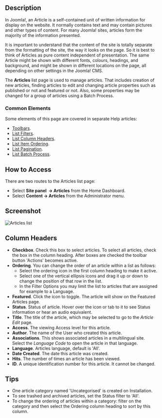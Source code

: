 <!-- Filename: Help4.x:Articles / Display title: Articles -->

## Description

In Joomla!, an Article is a self-contained unit of written information for
display on the website. It normally contains text and may contain pictures
and other types of content. For many Joomla! sites, articles form the majority
of the information presented.

It is important to understand that the content of the site is totally separate
from the formatting of the site, the way it looks on the page. So it is best
to think of Articles as pure content independent of presentation. The same
Article might be shown with different fonts, colours, headings, and background,
and might be shown in different locations on the page, all depending on other
settings in the Joomla! CMS.

The **Articles** list page is used to manage articles. That includes creation
of new articles, finding articles to edit and changing article properties
such as published or not and featured or not. Also, some properties may be
changed for a group of articles using a Batch Process.

### Common Elements

Some elements of this page are covered in separate Help articles:

* [Toolbars](jdocmanual?article=help/common-elements/toolbars).
* [List Filters](jdocmanual?article=help/common-elements/list-filters).
* [List Column Headers](jdocmanual?article=help/common-elements/list-column-headers).
* [List Item Ordering](jdocmanual?article=help/common-elements/list-ordering).
* [List Pagination](jdocmanual?article=help/common-elements/list-pagination).
* [List Batch Process](jdocmanual?article=help/common-elements/list-batch-process).

## How to Access

There are two routes to the Articles list page:

* Select **Site panel  → Articles** from the Home Dashboard.
* Select **Content → Articles** from the Administrator menu.

## Screenshot

![Articles list](../../../en/images/articles/articles-list.png "Articles list")

## Column Headers

- **Checkbox**. Check this box to select articles. To select all
  articles, check the box in the column heading. After boxes are checked
  the toolbar button 'Actions' becomes active.
- **Ordering**. You can change the order of an article within a list as
  follows:
  - Select the ordering icon <i class="fa-solid fa-sort"></i> in the first
  column heading to make it active.
  - Select one of the vertical ellipsis icons <span class="icon-ellipsis-v"></span>
    and drag it up or down to change the position of that row in the list.
  - In the Filter Options you may limit the list to articles that are
    assigned for example to a Language.
- **Featured**. Click the icon to toggle. The article will show on the
  Featured Articles page.
- **Status**. Status of article. Hover over the icon or tab to it to see
  Status information or hear an audio equivalent.
- **Title**. The title of the article, which may be selected to go to the
  *Article Edit* page.
- **Access**. The viewing Access level for this article.
- **Author**. The name of the User who created this article.
- **Associations**. This shows associated articles in a multilingual site.
  Select the *Language Code* to open the article in that language.
- **Language**. Articles language, default is 'All'.
- **Date Created**. The date this article was created.
- **Hits**. The number of times an article has been viewed.
- **ID**. A unique identification number for this article. It cannot be changed.

## Tips

- One article category named 'Uncategorised' is created on Installation.
- To see trashed and archived articles, set the Status filter to 'All'.
- To change the ordering of articles within a category: filter on the
  category and then select the Ordering column heading to sort by this column.
